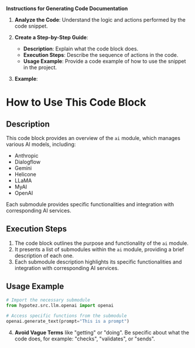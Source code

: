 **Instructions for Generating Code Documentation**

1. **Analyze the Code**: Understand the logic and actions performed by the code snippet.

2. **Create a Step-by-Step Guide**:
    - **Description**: Explain what the code block does.
    - **Execution Steps**: Describe the sequence of actions in the code.
    - **Usage Example**: Provide a code example of how to use the snippet in the project.

3. **Example**:

How to Use This Code Block
=========================================================================================

Description
-------------------------
This code block provides an overview of the `ai` module, which manages various AI models, including:

* Anthropic
* Dialogflow
* Gemini
* Helicone
* LLaMA
* MyAI
* OpenAI

Each submodule provides specific functionalities and integration with corresponding AI services.

Execution Steps
-------------------------
1. The code block outlines the purpose and functionality of the `ai` module.
2. It presents a list of submodules within the `ai` module, providing a brief description of each one.
3. Each submodule description highlights its specific functionalities and integration with corresponding AI services. 

Usage Example
-------------------------

```python
# Import the necessary submodule
from hypotez.src.llm.openai import openai

# Access specific functions from the submodule
openai.generate_text(prompt="This is a prompt")
```

4. **Avoid Vague Terms** like "getting" or "doing". Be specific about what the code does, for example: "checks", "validates", or "sends".